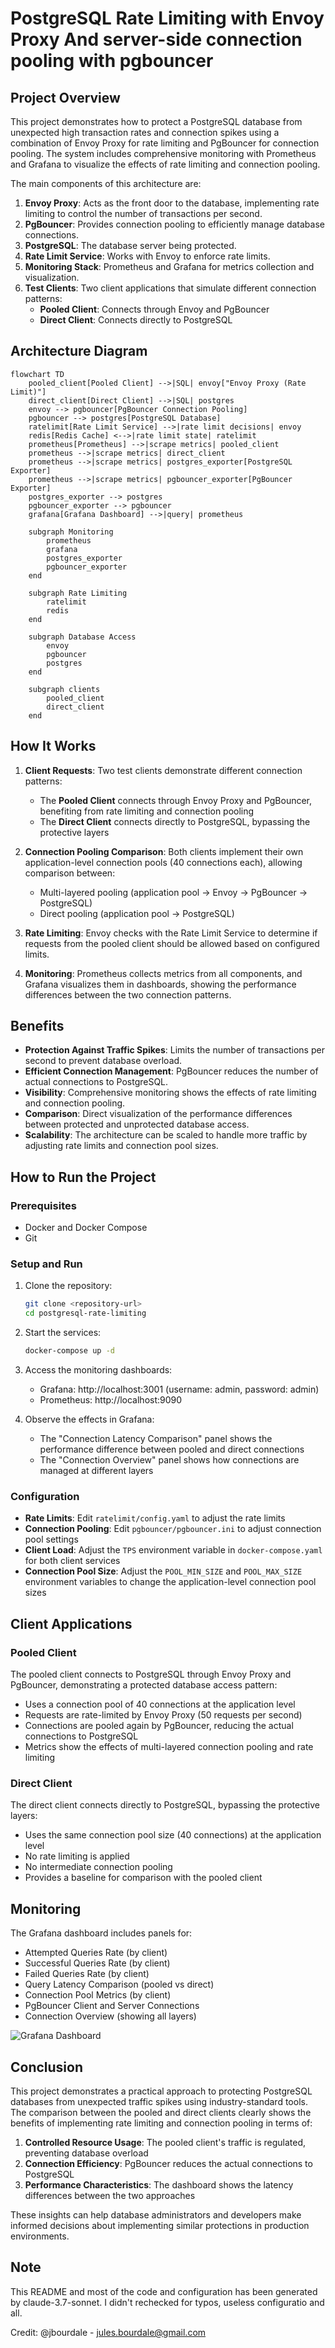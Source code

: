 # PostgreSQL Rate Limiting with Envoy Proxy And server-side connection pooling with pgbouncer

## Project Overview

This project demonstrates how to protect a PostgreSQL database from unexpected high transaction rates and connection spikes using a combination of Envoy Proxy for rate limiting and PgBouncer for connection pooling. The system includes comprehensive monitoring with Prometheus and Grafana to visualize the effects of rate limiting and connection pooling.

The main components of this architecture are:

1. **Envoy Proxy**: Acts as the front door to the database, implementing rate limiting to control the number of transactions per second.
2. **PgBouncer**: Provides connection pooling to efficiently manage database connections.
3. **PostgreSQL**: The database server being protected.
4. **Rate Limit Service**: Works with Envoy to enforce rate limits.
5. **Monitoring Stack**: Prometheus and Grafana for metrics collection and visualization.
6. **Test Clients**: Two client applications that simulate different connection patterns:
   - **Pooled Client**: Connects through Envoy and PgBouncer
   - **Direct Client**: Connects directly to PostgreSQL

## Architecture Diagram

```mermaid
flowchart TD
    pooled_client[Pooled Client] -->|SQL| envoy["Envoy Proxy (Rate Limit)"]
    direct_client[Direct Client] -->|SQL| postgres
    envoy --> pgbouncer[PgBouncer Connection Pooling]
    pgbouncer --> postgres[PostgreSQL Database]
    ratelimit[Rate Limit Service] -->|rate limit decisions| envoy
    redis[Redis Cache] <-->|rate limit state| ratelimit
    prometheus[Prometheus] -->|scrape metrics| pooled_client
    prometheus -->|scrape metrics| direct_client
    prometheus -->|scrape metrics| postgres_exporter[PostgreSQL Exporter]
    prometheus -->|scrape metrics| pgbouncer_exporter[PgBouncer Exporter]
    postgres_exporter --> postgres
    pgbouncer_exporter --> pgbouncer
    grafana[Grafana Dashboard] -->|query| prometheus
    
    subgraph Monitoring
        prometheus
        grafana
        postgres_exporter
        pgbouncer_exporter
    end
    
    subgraph Rate Limiting
        ratelimit
        redis
    end
    
    subgraph Database Access
        envoy
        pgbouncer
        postgres
    end

    subgraph clients
        pooled_client
        direct_client
    end
```

## How It Works

1. **Client Requests**: Two test clients demonstrate different connection patterns:
   - The **Pooled Client** connects through Envoy Proxy and PgBouncer, benefiting from rate limiting and connection pooling
   - The **Direct Client** connects directly to PostgreSQL, bypassing the protective layers
   
2. **Connection Pooling Comparison**: Both clients implement their own application-level connection pools (40 connections each), allowing comparison between:
   - Multi-layered pooling (application pool → Envoy → PgBouncer → PostgreSQL)
   - Direct pooling (application pool → PostgreSQL)

3. **Rate Limiting**: Envoy checks with the Rate Limit Service to determine if requests from the pooled client should be allowed based on configured limits.

4. **Monitoring**: Prometheus collects metrics from all components, and Grafana visualizes them in dashboards, showing the performance differences between the two connection patterns.

## Benefits

- **Protection Against Traffic Spikes**: Limits the number of transactions per second to prevent database overload.
- **Efficient Connection Management**: PgBouncer reduces the number of actual connections to PostgreSQL.
- **Visibility**: Comprehensive monitoring shows the effects of rate limiting and connection pooling.
- **Comparison**: Direct visualization of the performance differences between protected and unprotected database access.
- **Scalability**: The architecture can be scaled to handle more traffic by adjusting rate limits and connection pool sizes.

## How to Run the Project

### Prerequisites

- Docker and Docker Compose
- Git

### Setup and Run

1. Clone the repository:
   ```bash
   git clone <repository-url>
   cd postgresql-rate-limiting
   ```

2. Start the services:
   ```bash
   docker-compose up -d
   ```

3. Access the monitoring dashboards:
   - Grafana: http://localhost:3001 (username: admin, password: admin)
   - Prometheus: http://localhost:9090


5. Observe the effects in Grafana:
   - The "Connection Latency Comparison" panel shows the performance difference between pooled and direct connections
   - The "Connection Overview" panel shows how connections are managed at different layers

### Configuration

- **Rate Limits**: Edit `ratelimit/config.yaml` to adjust the rate limits
- **Connection Pooling**: Edit `pgbouncer/pgbouncer.ini` to adjust connection pool settings
- **Client Load**: Adjust the `TPS` environment variable in `docker-compose.yaml` for both client services
- **Connection Pool Size**: Adjust the `POOL_MIN_SIZE` and `POOL_MAX_SIZE` environment variables to change the application-level connection pool sizes

## Client Applications

### Pooled Client

The pooled client connects to PostgreSQL through Envoy Proxy and PgBouncer, demonstrating a protected database access pattern:

- Uses a connection pool of 40 connections at the application level
- Requests are rate-limited by Envoy Proxy (50 requests per second)
- Connections are pooled again by PgBouncer, reducing the actual connections to PostgreSQL
- Metrics show the effects of multi-layered connection pooling and rate limiting

### Direct Client

The direct client connects directly to PostgreSQL, bypassing the protective layers:

- Uses the same connection pool size (40 connections) at the application level
- No rate limiting is applied
- No intermediate connection pooling
- Provides a baseline for comparison with the pooled client

## Monitoring

The Grafana dashboard includes panels for:

- Attempted Queries Rate (by client)
- Successful Queries Rate (by client)
- Failed Queries Rate (by client)
- Query Latency Comparison (pooled vs direct)
- Connection Pool Metrics (by client)
- PgBouncer Client and Server Connections
- Connection Overview (showing all layers)

![Grafana Dashboard](grafana-dashboard.png)


## Conclusion

This project demonstrates a practical approach to protecting PostgreSQL databases from unexpected traffic spikes using industry-standard tools. The comparison between the pooled and direct clients clearly shows the benefits of implementing rate limiting and connection pooling in terms of:

1. **Controlled Resource Usage**: The pooled client's traffic is regulated, preventing database overload
2. **Connection Efficiency**: PgBouncer reduces the actual connections to PostgreSQL
3. **Performance Characteristics**: The dashboard shows the latency differences between the two approaches

These insights can help database administrators and developers make informed decisions about implementing similar protections in production environments.


## Note

This README and most of the code and configuration has been generated by claude-3.7-sonnet. I didn't rechecked for typos, useless configuratio and all.

Credit: @jbourdale - jules.bourdale@gmail.com
